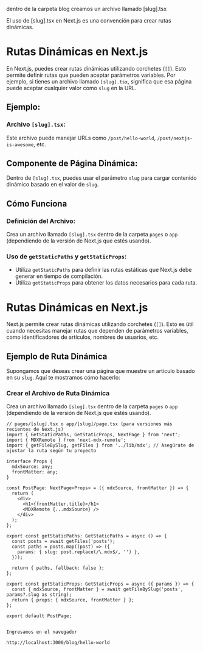 
dentro de la carpeta blog creamos un archivo llamado [slug].tsx

El uso de [slug].tsx en Next.js es una convención para crear rutas dinámicas.


# Rutas Dinámicas en Next.js

En Next.js, puedes crear rutas dinámicas utilizando corchetes (`[]`). Esto permite definir rutas que pueden aceptar parámetros variables. Por ejemplo, si tienes un archivo llamado `[slug].tsx`, significa que esa página puede aceptar cualquier valor como `slug` en la URL.

## Ejemplo:

### Archivo `[slug].tsx`:

Este archivo puede manejar URLs como `/post/hello-world`, `/post/nextjs-is-awesome`, etc.

## Componente de Página Dinámica:

Dentro de `[slug].tsx`, puedes usar el parámetro `slug` para cargar contenido dinámico basado en el valor de `slug`.

## Cómo Funciona

### Definición del Archivo:

Crea un archivo llamado `[slug].tsx` dentro de la carpeta `pages` o `app` (dependiendo de la versión de Next.js que estés usando).

### Uso de `getStaticPaths` y `getStaticProps`:

- Utiliza `getStaticPaths` para definir las rutas estáticas que Next.js debe generar en tiempo de compilación.
- Utiliza `getStaticProps` para obtener los datos necesarios para cada ruta.




# Rutas Dinámicas en Next.js

Next.js permite crear rutas dinámicas utilizando corchetes (`[]`). Esto es útil cuando necesitas manejar rutas que dependen de parámetros variables, como identificadores de artículos, nombres de usuarios, etc.

## Ejemplo de Ruta Dinámica

Supongamos que deseas crear una página que muestre un artículo basado en su `slug`. Aquí te mostramos cómo hacerlo:

### Crear el Archivo de Ruta Dinámica

Crea un archivo llamado `[slug].tsx` dentro de la carpeta `pages` o `app` (dependiendo de la versión de Next.js que estés usando).

```tsx
// pages/[slug].tsx o app/[slug]/page.tsx (para versiones más recientes de Next.js)
import { GetStaticPaths, GetStaticProps, NextPage } from 'next';
import { MDXRemote } from 'next-mdx-remote';
import { getFileBySlug, getFiles } from '../lib/mdx'; // Asegúrate de ajustar la ruta según tu proyecto

interface Props {
  mdxSource: any;
  frontMatter: any;
}

const PostPage: NextPage<Props> = ({ mdxSource, frontMatter }) => {
  return (
    <div>
      <h1>{frontMatter.title}</h1>
      <MDXRemote {...mdxSource} />
    </div>
  );
};

export const getStaticPaths: GetStaticPaths = async () => {
  const posts = await getFiles('posts');
  const paths = posts.map((post) => ({
    params: { slug: post.replace(/\.mdx$/, '') },
  }));

  return { paths, fallback: false };
};

export const getStaticProps: GetStaticProps = async ({ params }) => {
  const { mdxSource, frontMatter } = await getFileBySlug('posts', params?.slug as string);
  return { props: { mdxSource, frontMatter } };
};

export default PostPage;


Ingresamos en el navegador 

http://localhost:3000/blog/hello-world